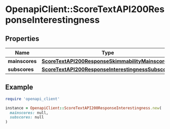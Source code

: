# OpenapiClient::ScoreTextAPI200ResponseInterestingness

## Properties

| Name | Type | Description | Notes |
| ---- | ---- | ----------- | ----- |
| **mainscores** | [**ScoreTextAPI200ResponseSkimmabilityMainscores**](ScoreTextAPI200ResponseSkimmabilityMainscores.md) |  | [optional] |
| **subscores** | [**ScoreTextAPI200ResponseInterestingnessSubscores**](ScoreTextAPI200ResponseInterestingnessSubscores.md) |  | [optional] |

## Example

```ruby
require 'openapi_client'

instance = OpenapiClient::ScoreTextAPI200ResponseInterestingness.new(
  mainscores: null,
  subscores: null
)
```

